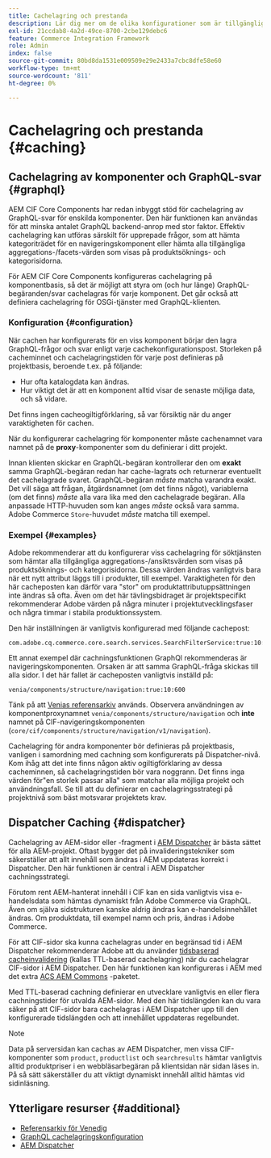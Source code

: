 ```yaml
---
title: Cachelagring och prestanda
description: Lär dig mer om de olika konfigurationer som är tillgängliga för att aktivera GraphQL- och innehållscachning för att optimera prestanda för implementeringen av din e-handel.
exl-id: 21ccdab8-4a2d-49ce-8700-2cbe129debc6
feature: Commerce Integration Framework
role: Admin
index: false
source-git-commit: 80bd8da1531e009509e29e2433a7cbc8dfe58e60
workflow-type: tm+mt
source-wordcount: '811'
ht-degree: 0%

---
```



# Cachelagring och prestanda {#caching}

## Cachelagring av komponenter och GraphQL-svar {#graphql}

AEM CIF Core Components har redan inbyggt stöd för cachelagring av GraphQL-svar för enskilda komponenter. Den här funktionen kan användas för att minska antalet GraphQL backend-anrop med stor faktor. Effektiv cachelagring kan utföras särskilt för upprepade frågor, som att hämta kategoriträdet för en navigeringskomponent eller hämta alla tillgängliga aggregations-/facets-värden som visas på produktsöknings- och kategorisidorna.

För AEM CIF Core Components konfigureras cachelagring på komponentbasis, så det är möjligt att styra om (och hur länge) GraphQL-begäranden/svar cachelagras för varje komponent. Det går också att definiera cachelagring för OSGi-tjänster med GraphQL-klienten.

### Konfiguration {#configuration}

När cachen har konfigurerats för en viss komponent börjar den lagra GraphQL-frågor och svar enligt varje cachekonfigurationspost. Storleken på cacheminnet och cachelagringstiden för varje post definieras på projektbasis, beroende t.ex. på följande:

* Hur ofta katalogdata kan ändras.
* Hur viktigt det är att en komponent alltid visar de senaste möjliga data, och så vidare.

Det finns ingen cacheogiltigförklaring, så var försiktig när du anger varaktigheten för cachen.

När du konfigurerar cachelagring för komponenter måste cachenamnet vara namnet på de **proxy**-komponenter som du definierar i ditt projekt.

Innan klienten skickar en GraphQL-begäran kontrollerar den om **exakt** samma GraphQL-begäran redan har cache-lagrats och returnerar eventuellt det cachelagrade svaret. GraphQL-begäran _måste_ matcha varandra exakt. Det vill säga att frågan, åtgärdsnamnet (om det finns något), variablerna (om det finns) _måste_ alla vara lika med den cachelagrade begäran. Alla anpassade HTTP-huvuden som kan anges _måste_ också vara samma. Adobe Commerce `Store`-huvudet _måste_ matcha till exempel.

### Exempel {#examples}

Adobe rekommenderar att du konfigurerar viss cachelagring för söktjänsten som hämtar alla tillgängliga aggregations-/ansiktsvärden som visas på produktsöknings- och kategorisidorna. Dessa värden ändras vanligtvis bara när ett nytt attribut läggs till i produkter, till exempel. Varaktigheten för den här cacheposten kan därför vara &quot;stor&quot; om produktattributuppsättningen inte ändras så ofta. Även om det här tävlingsbidraget är projektspecifikt rekommenderar Adobe värden på några minuter i projektutvecklingsfaser och några timmar i stabila produktionssystem.

Den här inställningen är vanligtvis konfigurerad med följande cachepost:

```text
com.adobe.cq.commerce.core.search.services.SearchFilterService:true:10:3600
```

Ett annat exempel där cachningsfunktionen GraphQl rekommenderas är navigeringskomponenten. Orsaken är att samma GraphQL-fråga skickas till alla sidor. I det här fallet är cacheposten vanligtvis inställd på:

```text
venia/components/structure/navigation:true:10:600
```

Tänk på att [Venias referensarkiv](https://github.com/adobe/aem-cif-guides-venia) används. Observera användningen av komponentproxynamnet `venia/components/structure/navigation` och **inte** namnet på CIF-navigeringskomponenten (`core/cif/components/structure/navigation/v1/navigation`).

Cachelagring för andra komponenter bör definieras på projektbasis, vanligen i samordning med cachning som konfigurerats på Dispatcher-nivå. Kom ihåg att det inte finns någon aktiv ogiltigförklaring av dessa cacheminnen, så cachelagringstiden bör vara noggrann. Det finns inga värden för&quot;en storlek passar alla&quot; som matchar alla möjliga projekt och användningsfall. Se till att du definierar en cachelagringsstrategi på projektnivå som bäst motsvarar projektets krav.

## Dispatcher Caching {#dispatcher}

Cachelagring av AEM-sidor eller -fragment i [AEM Dispatcher](https://experienceleague.adobe.com/sv/docs/experience-manager-dispatcher/using/dispatcher) är bästa sättet för alla AEM-projekt. Oftast bygger det på invalideringstekniker som säkerställer att allt innehåll som ändras i AEM uppdateras korrekt i Dispatcher. Den här funktionen är central i AEM Dispatcher cachningsstrategi.

Förutom rent AEM-hanterat innehåll i CIF kan en sida vanligtvis visa e-handelsdata som hämtas dynamiskt från Adobe Commerce via GraphQL. Även om själva sidstrukturen kanske aldrig ändras kan e-handelsinnehållet ändras. Om produktdata, till exempel namn och pris, ändras i Adobe Commerce.

För att CIF-sidor ska kunna cachelagras under en begränsad tid i AEM Dispatcher rekommenderar Adobe att du använder [tidsbaserad cacheinvalidering](https://experienceleague.adobe.com/sv/docs/experience-manager-dispatcher/using/configuring/dispatcher-configuration#configuring-time-based-cache-invalidation-enablettl) (kallas TTL-baserad cachelagring) när du cachelagrar CIF-sidor i AEM Dispatcher. Den här funktionen kan konfigureras i AEM med det extra [ACS AEM Commons](https://adobe-consulting-services.github.io/acs-aem-commons/) -paketet.

Med TTL-baserad cachning definierar en utvecklare vanligtvis en eller flera cachningstider för utvalda AEM-sidor. Med den här tidslängden kan du vara säker på att CIF-sidor bara cachelagras i AEM Dispatcher upp till den konfigurerade tidslängden och att innehållet uppdateras regelbundet.

>[!NOTE]
>
>Data på serversidan kan cachas av AEM Dispatcher, men vissa CIF-komponenter som `product`, `productlist` och `searchresults` hämtar vanligtvis alltid produktpriser i en webbläsarbegäran på klientsidan när sidan läses in. På så sätt säkerställer du att viktigt dynamiskt innehåll alltid hämtas vid sidinläsning.

## Ytterligare resurser {#additional}

* [Referensarkiv för Venedig](https://github.com/adobe/aem-cif-guides-venia)
* [GraphQL cachelagringskonfiguration](https://github.com/adobe/commerce-cif-graphql-client#caching)
* [AEM Dispatcher](https://experienceleague.adobe.com/sv/docs/experience-manager-dispatcher/using/dispatcher)
